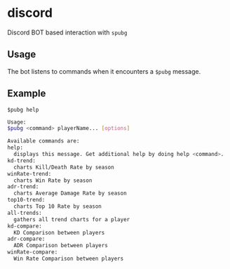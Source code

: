 # discord

Discord BOT based interaction with `spubg`

## Usage

The bot listens to commands when it encounters a `$pubg` message. 

## Example

`$pubg help`

```bash
Usage:
$pubg <command> playerName... [options]

Available commands are:
help:
  displays this message. Get additional help by doing help <command>.
kd-trend:
  charts Kill/Death Rate by season
winRate-trend:
  charts Win Rate by season
adr-trend:
  charts Average Damage Rate by season
top10-trend:
  charts Top 10 Rate by season
all-trends:
  gathers all trend charts for a player
kd-compare:
  KD Comparison between players
adr-compare:
  ADR Comparison between players
winRate-compare:
  Win Rate Comparison between players
```
